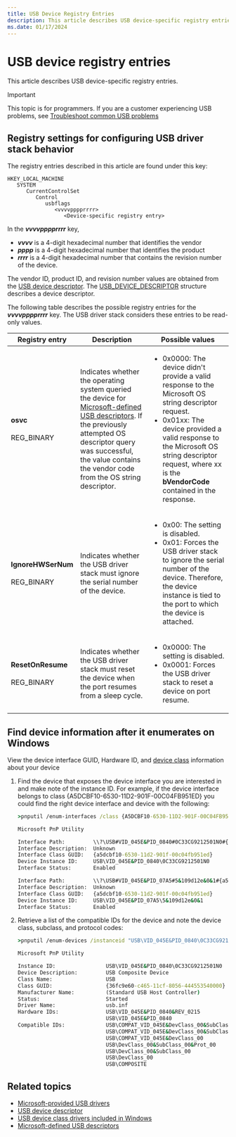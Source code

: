 ```yaml
---
title: USB Device Registry Entries
description: This article describes USB device-specific registry entries.
ms.date: 01/17/2024
---
```


# USB device registry entries

This article describes USB device-specific registry entries.

> [!IMPORTANT]
> This topic is for programmers. If you are a customer experiencing USB problems, see [Troubleshoot common USB problems](https://support.microsoft.com/help/17614/windows-10-troubleshoot-common-usb-problems)

## Registry settings for configuring USB driver stack behavior

The registry entries described in this article are found under this key:

```output
HKEY_LOCAL_MACHINE
   SYSTEM
      CurrentControlSet
         Control
            usbflags
               <vvvvpppprrrr>
                  <Device-specific registry entry>
```

In the ***vvvvpppprrrr*** key,

- ***vvvv*** is a 4-digit hexadecimal number that identifies the vendor
- ***pppp*** is a 4-digit hexadecimal number that identifies the product
- ***rrrr*** is a 4-digit hexadecimal number that contains the revision number of the device.

The vendor ID, product ID, and revision number values are obtained from the [USB device descriptor](usb-device-descriptors.md). The [USB_DEVICE_DESCRIPTOR](/windows-hardware/drivers/ddi/usbspec/ns-usbspec-_usb_device_descriptor) structure describes a device descriptor.

The following table describes the possible registry entries for the ***vvvvpppprrrr*** key. The USB driver stack considers these entries to be read-only values.

| Registry entry | Description | Possible values |
|---|---|---|
| **osvc**<br><br>REG_BINARY | Indicates whether the operating system queried the device for [Microsoft-defined USB descriptors](microsoft-defined-usb-descriptors.md). If the previously attempted OS descriptor query was successful, the value contains the vendor code from the OS string descriptor. | <ul><li>0x0000: The device didn't provide a valid response to the Microsoft OS string descriptor request.</li><li>0x01xx: The device provided a valid response to the Microsoft OS string descriptor request, where xx is the **bVendorCode** contained in the response.</li></ul> |
| **IgnoreHWSerNum**<br><br>REG_BINARY | Indicates whether the USB driver stack must ignore the serial number of the device. | <ul><li>0x00: The setting is disabled.</li><li>0x01: Forces the USB driver stack to ignore the serial number of the device. Therefore, the device instance is tied to the port to which the device is attached.</li></ul> |
| **ResetOnResume**<br><br>REG_BINARY | Indicates whether the USB driver stack must reset the device when the port resumes from a sleep cycle. | <ul><li>0x0000: The setting is disabled.</li><li>0x0001: Forces the USB driver stack to reset a device on port resume.</li></ul> |

## Find device information after it enumerates on Windows

View the device interface GUID, Hardware ID, and [device class](supported-usb-classes.md#usb-device-classes) information about your device

1. Find the device that exposes the device interface you are interested in and make note of the instance ID. For example, if the device interface belongs to class {A5DCBF10-6530-11D2-901F-00C04FB951ED} you could find the right device interface and device with the following:

    ```cmd
    >pnputil /enum-interfaces /class {A5DCBF10-6530-11D2-901F-00C04FB951ED} /instanceid
    
    Microsoft PnP Utility

    Interface Path:         \\?\USB#VID_045E&PID_0840#0C33CG9212501N0#{a5dcbf10-6530-11d2-901f-00c04fb951ed}
    Interface Description:  Unknown
    Interface Class GUID:   {a5dcbf10-6530-11d2-901f-00c04fb951ed}
    Device Instance ID:     USB\VID_045E&PID_0840\0C33CG9212501N0
    Interface Status:       Enabled

    Interface Path:         \\?\USB#VID_045E&PID_07A5#5&109d12e&0&1#{a5dcbf10-6530-11d2-901f-00c04fb951ed}
    Interface Description:  Unknown
    Interface Class GUID:   {a5dcbf10-6530-11d2-901f-00c04fb951ed}
    Device Instance ID:     USB\VID_045E&PID_07A5\5&109d12e&0&1
    Interface Status:       Enabled
    ```

1. Retrieve a list of the compatible IDs for the device and note the device class, subclass, and protocol codes:

    ```cmd
    >pnputil /enum-devices /instanceid "USB\VID_045E&PID_0840\0C33CG9212501N0" /ids
    
    Microsoft PnP Utility
    
    Instance ID:                USB\VID_045E&PID_0840\0C33CG9212501N0
    Device Description:         USB Composite Device
    Class Name:                 USB
    Class GUID:                 {36fc9e60-c465-11cf-8056-444553540000}
    Manufacturer Name:          (Standard USB Host Controller)
    Status:                     Started
    Driver Name:                usb.inf
    Hardware IDs:               USB\VID_045E&PID_0840&REV_0215
                                USB\VID_045E&PID_0840
    Compatible IDs:             USB\COMPAT_VID_045E&DevClass_00&SubClass_00&Prot00
                                USB\COMPAT_VID_045E&DevClass_00&SubClass_00
                                USB\COMPAT_VID_045E&DevClass_00
                                USB\DevClass_00&SubClass_00&Prot_00
                                USB\DevClass_00&SubClass_00
                                USB\DevClass_00
                                USB\COMPOSITE
    ```

## Related topics

- [Microsoft-provided USB drivers](system-supplied-usb-drivers.md)
- [USB device descriptor](usb-device-descriptors.md)
- [USB device class drivers included in Windows](supported-usb-classes.md)
- [Microsoft-defined USB descriptors](microsoft-defined-usb-descriptors.md)
